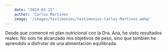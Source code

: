 ```yaml
---
    date: "2024-03-15"
    author: 'Carlos Martínez'
    image: '/images/testimonies/testimonios-Carlos-Martinez.webp'
---
```


Desde que comencé mi plan nutricional con la Dra. Ana, he visto resultados reales. No solo he alcanzado mis objetivos de peso, sino que también he aprendido a disfrutar de una alimentación equilibrada.
